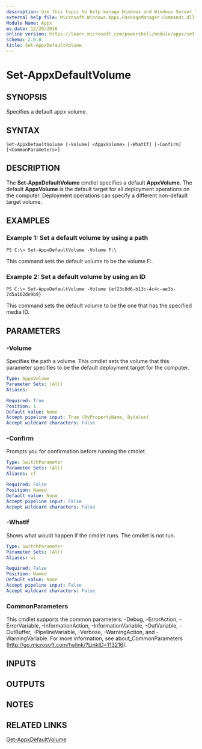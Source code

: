 ```yaml
---
description: Use this topic to help manage Windows and Windows Server technologies with Windows PowerShell.
external help file: Microsoft.Windows.Appx.PackageManager.Commands.dll-Help.xml
Module Name: Appx
ms.date: 12/20/2016
online version: https://learn.microsoft.com/powershell/module/appx/set-appxdefaultvolume?view=windowsserver2022-ps&wt.mc_id=ps-gethelp
schema: 2.0.0
title: Set-AppxDefaultVolume
---
```


# Set-AppxDefaultVolume

## SYNOPSIS
Specifies a default appx volume.

## SYNTAX

```
Set-AppxDefaultVolume [-Volume] <AppxVolume> [-WhatIf] [-Confirm] [<CommonParameters>]
```

## DESCRIPTION
The **Set-AppxDefaultVolume** cmdlet specifies a default **AppxVolume**.
The default **AppxVolume** is the default target for all deployment operations on the computer.
Deployment operations can specify a different non-default target volume.

## EXAMPLES

### Example 1: Set a default volume by using a path
```
PS C:\> Set-AppxDefaultVolume -Volume F:\
```

This command sets the default volume to be the volume F:\.

### Example 2: Set a default volume by using an ID
```
PS C:\> Set-AppxDefaultVolume -Volume {ef23c8d6-b13c-4c4c-ae3b-7d5a162de9b9}
```

This command sets the default volume to be the one that has the specified media ID.

## PARAMETERS

### -Volume
Specifies the path a volume.
This cmdlet sets the volume that this parameter specifies to be the default deployment target for the computer.

```yaml
Type: AppxVolume
Parameter Sets: (All)
Aliases:

Required: True
Position: 1
Default value: None
Accept pipeline input: True (ByPropertyName, ByValue)
Accept wildcard characters: False
```

### -Confirm
Prompts you for confirmation before running the cmdlet.

```yaml
Type: SwitchParameter
Parameter Sets: (All)
Aliases: cf

Required: False
Position: Named
Default value: None
Accept pipeline input: False
Accept wildcard characters: False
```

### -WhatIf
Shows what would happen if the cmdlet runs. The cmdlet is not run.

```yaml
Type: SwitchParameter
Parameter Sets: (All)
Aliases: wi

Required: False
Position: Named
Default value: None
Accept pipeline input: False
Accept wildcard characters: False
```

### CommonParameters
This cmdlet supports the common parameters: -Debug, -ErrorAction, -ErrorVariable, -InformationAction, -InformationVariable, -OutVariable, -OutBuffer, -PipelineVariable, -Verbose, -WarningAction, and -WarningVariable. For more information, see about_CommonParameters (http://go.microsoft.com/fwlink/?LinkID=113216).

## INPUTS

## OUTPUTS

## NOTES

## RELATED LINKS

[Get-AppxDefaultVolume](./Get-AppxDefaultVolume.md)

